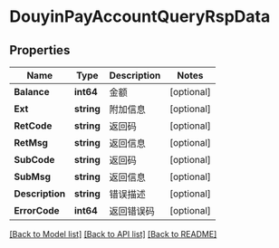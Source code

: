 # DouyinPayAccountQueryRspData

## Properties

Name | Type | Description | Notes
------------ | ------------- | ------------- | -------------
**Balance** | **int64** | 金额 | [optional] 
**Ext** | **string** | 附加信息 | [optional] 
**RetCode** | **string** | 返回码 | [optional] 
**RetMsg** | **string** | 返回信息 | [optional] 
**SubCode** | **string** | 返回码 | [optional] 
**SubMsg** | **string** | 返回信息 | [optional] 
**Description** | **string** | 错误描述 | [optional] 
**ErrorCode** | **int64** | 返回错误码 | [optional] 

[[Back to Model list]](../README.md#documentation-for-models) [[Back to API list]](../README.md#documentation-for-api-endpoints) [[Back to README]](../README.md)


